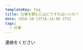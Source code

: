 ```yaml
---
templateKey: faq
title: 仕事を頼むにはどうすればいいの？
date: 2018-10-13T16:14:00.375Z
tags:
  - 仕事
---
```

連絡をください
